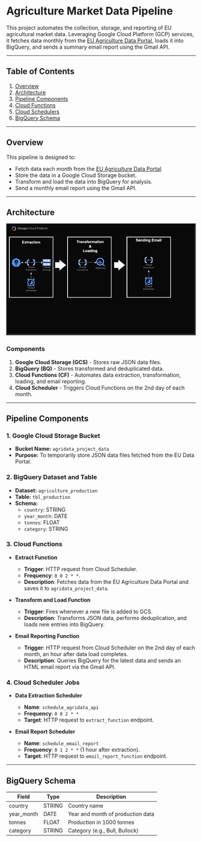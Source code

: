 # Agriculture Market Data Pipeline

This project automates the collection, storage, and reporting of EU agricultural market data. Leveraging Google Cloud Platform (GCP) services, it fetches data monthly from the [EU Agriculture Data Portal](https://agridata.ec.europa.eu/extensions/DataPortal/agricultural_markets.html), loads it into BigQuery, and sends a summary email report using the Gmail API.

---

## Table of Contents
1. [Overview](#overview)
2. [Architecture](#architecture)
3. [Pipeline Components](#pipeline-components)
4. [Cloud Functions](#cloud-functions)
5. [Cloud Schedulers](#cloud-schedulers)
6. [BigQuery Schema](#bigquery-schema)

---

## Overview

This pipeline is designed to:
- Fetch data each month from the [EU Agriculture Data Portal](https://agridata.ec.europa.eu/extensions/DataPortal/agricultural_markets.html).
- Store the data in a Google Cloud Storage bucket.
- Transform and load the data into BigQuery for analysis.
- Send a monthly email report using the Gmail API.

---

## Architecture

![Pipeline Diagram](./images/gcp_pipeline.png)

### Components
1. **Google Cloud Storage (GCS)** - Stores raw JSON data files.
2. **BigQuery (BQ)** - Stores transformed and deduplicated data.
3. **Cloud Functions (CF)** - Automates data extraction, transformation, loading, and email reporting.
4. **Cloud Scheduler** - Triggers Cloud Functions on the 2nd day of each month.

---

## Pipeline Components

### 1. **Google Cloud Storage Bucket**
   - **Bucket Name:** `agridata_project_data`
   - **Purpose:** To temporarily store JSON data files fetched from the EU Data Portal.

### 2. **BigQuery Dataset and Table**
   - **Dataset:** `agriculture_production`
   - **Table:** `tbl_production`
   - **Schema:**
     - `country`: STRING
     - `year_month`: DATE
     - `tonnes`: FLOAT
     - `category`: STRING

### 3. **Cloud Functions**

- **Extract Function**
   - **Trigger**: HTTP request from Cloud Scheduler.
   - **Frequency**: `0 0 2 * *`.
   - **Description**: Fetches data from the EU Agriculture Data Portal and saves it to `agridata_project_data`.

- **Transform and Load Function**
   - **Trigger**: Fires whenever a new file is added to GCS.
   - **Description**: Transforms JSON data, performs deduplication, and loads new entries into BigQuery.

- **Email Reporting Function**
   - **Trigger**: HTTP request from Cloud Scheduler on the 2nd day of each month, an hour after data load completes.
   - **Description**: Queries BigQuery for the latest data and sends an HTML email report via the Gmail API.

### 4. **Cloud Scheduler Jobs**

- **Data Extraction Scheduler**
   - **Name**: `schedule_agridata_api`
   - **Frequency**: `0 0 2 * *`
   - **Target**: HTTP request to `extract_function` endpoint.

- **Email Report Scheduler**
   - **Name**: `schedule_email_report`
   - **Frequency**: `0 1 2 * *` (1 hour after extraction).
   - **Target**: HTTP request to `email_report_function` endpoint.

---

## BigQuery Schema

| Field       | Type   | Description                        |
|-------------|--------|------------------------------------|
| country     | STRING | Country name                      |
| year_month  | DATE   | Year and month of production data |
| tonnes      | FLOAT  | Production in 1000 tonnes         |
| category    | STRING | Category (e.g., Bull, Bullock)    |
